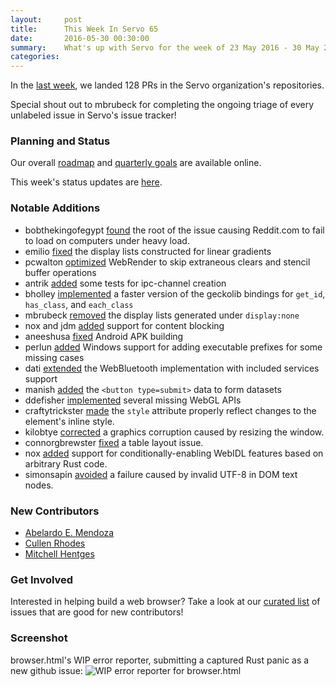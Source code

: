 ```yaml
---
layout:     post
title:      This Week In Servo 65
date:       2016-05-30 00:30:00
summary:    What's up with Servo for the week of 23 May 2016 - 30 May 2016
categories:
---
```


In the [last week](https://github.com/pulls?page=1&q=is%3Apr+is%3Amerged+closed%3A2016-05-23..2016-05-30+user%3Aservo), we landed 128 PRs in the Servo organization's repositories.

Special shout out to mbrubeck for completing the ongoing triage of every unlabeled issue in Servo's issue tracker!

### Planning and Status

Our overall [roadmap](https://github.com/servo/servo/wiki/Roadmap) and [quarterly goals](https://docs.google.com/document/d/1JMOtVkRtb-s7auoQdnX810HGglkMK054LTXOo0_rdrU/pub) are available online.

This week's status updates are [here](http://statusupdates.dev.mozaws.net/project/servo).

### Notable Additions

 - bobthekingofegypt [found](https://github.com/servo/servo/issues/11223#issuecomment-222557936) the root of the issue causing Reddit.com to fail to load on computers under heavy load.
 - emilio [fixed](https://github.com/servo/servo/pull/11490) the display lists constructed for linear gradients
 - pcwalton [optimized](https://github.com/servo/webrender/pull/279) WebRender to skip extraneous clears and stencil buffer operations
 - antrik [added](https://github.com/servo/ipc-channel/pull/78) some tests for ipc-channel creation
 - bholley [implemented](https://github.com/servo/servo/pull/11431) a faster version of the geckolib bindings for `get_id`, `has_class`, and `each_class`
 - mbrubeck [removed](https://github.com/servo/servo/pull/11427) the display lists generated under `display:none`
 - nox and jdm [added](https://github.com/servo/servo/pull/11413) support for content blocking
 - aneeshusa [fixed](https://github.com/servo/servo/pull/11406) Android APK building
 - perlun [added](https://github.com/servo/servo/pull/11393) Windows support for adding executable prefixes for some missing cases
 - dati [extended](https://github.com/servo/servo/pull/11367) the WebBluetooth implementation with included services support
 - manish [added](https://github.com/servo/servo/pull/11333) the `<button type=submit>` data to form datasets
 - ddefisher [implemented](https://github.com/servo/servo/pull/11426) several missing WebGL APIs
 - craftytrickster [made](https://github.com/servo/servo/pull/11377) the `style` attribute properly reflect changes to the element's inline style.
 - kilobtye [corrected](https://github.com/servo/webrender/pull/276) a graphics corruption caused by resizing the window.
 - connorgbrewster [fixed](https://github.com/servo/servo/pull/11352) a table layout issue.
 - nox [added](https://github.com/servo/servo/pull/11308) support for conditionally-enabling WebIDL features based on arbitrary Rust code.
 - simonsapin [avoided](https://github.com/servo/servo/pull/10796/) a failure caused by invalid UTF-8 in DOM text nodes.

### New Contributors

 - [Abelardo E. Mendoza](https://github.com/ab22)
 - [Cullen Rhodes](https://github.com/c-rhodes)
 - [Mitchell Hentges](https://github.com/mitchhentges)

### Get Involved

Interested in helping build a web browser? Take a look at our [curated list](https://starters.servo.org/) of issues that are good for new contributors!

### Screenshot

browser.html's WIP error reporter, submitting a captured Rust panic as a new github issue:
![WIP error reporter for browser.html](http://i.imgur.com/NzAQSfP.png)
